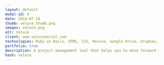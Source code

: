 ```yaml
---
layout: default
modal-id: 4
date: 2014-07-18
thumb: veloce_thumb.png
images: veloce.png
alt: Veloce
client: www.velocesocial.com
technologies: Ruby on Rails, HTML, CSS, Rescue, Google Drive, Dropbox, Box, Pusher
portfolio: true
description: A project management tool that helps you to move forward faster. It have amazing features like Timeline of projects, files management with various storage options, realtime UI.
hash: veloce
---
```

